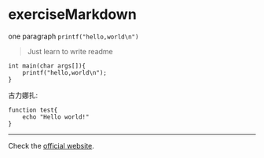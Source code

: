# exerciseMarkdown  
one paragraph `printf("hello,world\n")`  
> Just learn to write readme  

    int main(char args[]){  
        printf("hello,world\n");  
    }  

古力娜扎:  
```
function test{
    echo "Hello world!"
}
```
***

Check the  [official website].

[official website]: http://baidu.com

